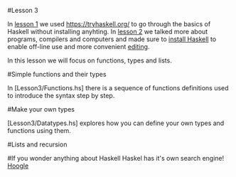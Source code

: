 #Lesson 3

In [lesson 1](lesson1.md) we used https://tryhaskell.org/ to go
through the basics of Haskell without installing anyhting. In
[lesson 2](lesson2.md) we talked more about programs, compilers and
computers and made sure to
[install Haskell](http://www.haskell.org/platform/) to enable off-line
use and more convenient [editing](editor.md).

In this lesson we will focus on functions, types and lists.

#Simple functions and their types

In [Lesson3/Functions.hs] there is a sequence of functions definitions
used to introduce the syntax step by step.

#Make your own types

[Lesson3/Datatypes.hs] explores how you can define your own types and
functions using them.

#Lists and recursion

#If you wonder anything about Haskell
Haskel has it's own search engine!
[Hoogle](https://www.haskell.org/hoogle/)

